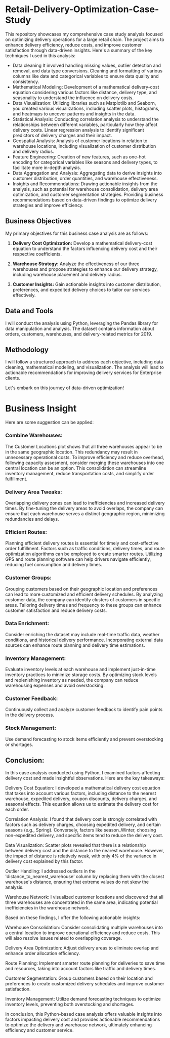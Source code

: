 # Retail-Delivery-Optimization-Case-Study
This repository showcases my comprehensive case study analysis focused on optimizing delivery operations for a large retail chain. The project aims to enhance delivery efficiency, reduce costs, and improve customer satisfaction through data-driven insights.
Here's a summary of the key techniques I used in this analysis:
- Data cleaning 
It involved handling missing values, outlier detection and removal, and data type conversions.
Cleaning and formatting of various columns like date and categorical variables to ensure data quality and consistency.
- Mathematical Modeling:
Development of a mathematical delivery-cost equation considering various factors like distance, delivery type, and seasonality to understand the influence on delivery costs.
- Data Visualization:
Utilizing libraries such as Matplotlib and Seaborn, you created various visualizations, including scatter plots, histograms, and heatmaps to uncover patterns and insights in the data.
- Statistical Analysis:
Conducting correlation analysis to understand the relationships between different variables, particularly how they affect delivery costs.
Linear regression analysis to identify significant predictors of delivery charges and their impact.
- Geospatial Analysis:
Analysis of customer locations in relation to warehouse locations, including visualization of customer distribution and delivery radius.
- Feature Engineering:
Creation of new features, such as one-hot encoding for categorical variables like seasons and delivery types, to facilitate more in-depth analysis.
- Data Aggregation and Analysis:
Aggregating data to derive insights into customer distribution, order quantities, and warehouse effectiveness.
- Insights and Recommendations:
Drawing actionable insights from the analysis, such as potential for warehouse consolidation, delivery area optimization, and customer segmentation strategies.
Providing business recommendations based on data-driven findings to optimize delivery strategies and improve efficiency.

## Business Objectives

My primary objectives for this business case analysis are as follows:

1. **Delivery Cost Optimization:** Develop a mathematical delivery-cost equation to understand the factors influencing delivery cost and their respective coefficients.

2. **Warehouse Strategy:** Analyze the effectiveness of our three warehouses and propose strategies to enhance our delivery strategy, including warehouse placement and delivery radius.

3. **Customer Insights:** Gain actionable insights into customer distribution, preferences, and expedited delivery choices to tailor our services effectively.

## Data and Tools

I will conduct the analysis using Python, leveraging the Pandas library for data manipulation and analysis. The dataset contains information about orders, customers, warehouses, and delivery-related metrics for 2019.

## Methodology

I will follow a structured approach to address each objective, including data cleaning, mathematical modeling, and visualization. The analysis will lead to actionable recommendations for improving delivery services for Enterprise clients.

Let's embark on this journey of data-driven optimization!

# Business Insight
Here are some suggestion can be applied:

### Combine Warehouses: 
The Customer Locations plot shows that all three warehouses appear to be in the same geographic location. This redundancy may result in unnecessary operational costs. To improve efficiency and reduce overhead, following capacity assesment, consider merging these warehouses into one central location can be an option. This consolidation can streamline inventory management, reduce transportation costs, and simplify order fulfillment. 

### Delivery Area Tweaks: 
Overlapping delivery zones can lead to inefficiencies and increased delivery times. By fine-tuning the delivery areas to avoid overlaps, the company can ensure that each warehouse serves a distinct geographic region, minimizing redundancies and delays.

### Efficient Routes: 
Planning efficient delivery routes is essential for timely and cost-effective order fulfillment. Factors such as traffic conditions, delivery times, and route optimization algorithms can be employed to create smarter routes. Utilizing GPS and route planning software can help drivers navigate efficiently, reducing fuel consumption and delivery times.

### Customer Groups: 
Grouping customers based on their geographic location and preferences can lead to more customized and efficient delivery schedules. By analyzing customer data, the company can identify clusters of customers in specific areas. Tailoring delivery times and frequency to these groups can enhance customer satisfaction and reduce delivery costs.

### Data Enrichment: 
Consider enriching the dataset may include real-time traffic data, weather conditions, and historical delivery performance. Incorporating external data sources can enhance route planning and delivery time estimations.

### Inventory Management: 
Evaluate inventory levels at each warehouse and implement just-in-time inventory practices to minimize storage costs. By optimizing stock levels and replenishing inventory as needed, the company can reduce warehousing expenses and avoid overstocking.

### Customer Feedback: 
Continuously collect and analyze customer feedback to identify pain points in the delivery process. 


### Stock Management:
Use demand forecasting to stock items efficiently and prevent overstocking or shortages.

## Conclusion:

In this case analysis conducted using Python, I examined factors affecting delivery cost and made insightful observations. Here are the key takeaways:

Delivery Cost Equation: I developed a mathematical delivery cost equation that takes into account various factors, including distance to the nearest warehouse, expedited delivery, coupon discounts, delivery charges, and seasonal effects. This equation allows us to estimate the delivery cost for each order.

Correlation Analysis: I found that delivery cost is strongly correlated with factors such as delivery charges, choosing expedited delivery, and certain seasons (e.g., Spring). Conversely, factors like season_Winter, choosing non-expedited delivery, and specific items tend to reduce the delivery cost.

Data Visualization: Scatter plots revealed that there is a relationship between delivery cost and the distance to the nearest warehouse. However, the impact of distance is relatively weak, with only 4% of the variance in delivery cost explained by this factor.

Outlier Handling: I addressed outliers in the 'distance_to_nearest_warehouse' column by replacing them with the closest warehouse's distance, ensuring that extreme values do not skew the analysis.

Warehouse Network: I visualized customer locations and discovered that all three warehouses are concentrated in the same area, indicating potential inefficiencies in the warehouse network.

Based on these findings, I offer the following actionable insights:

Warehouse Consolidation: Consider consolidating multiple warehouses into a central location to improve operational efficiency and reduce costs. This will also resolve issues related to overlapping coverage.

Delivery Area Optimization: Adjust delivery areas to eliminate overlap and enhance order allocation efficiency.

Route Planning: Implement smarter route planning for deliveries to save time and resources, taking into account factors like traffic and delivery times.

Customer Segmentation: Group customers based on their location and preferences to create customized delivery schedules and improve customer satisfaction.

Inventory Management: Utilize demand forecasting techniques to optimize inventory levels, preventing both overstocking and shortages.

In conclusion, this Python-based case analysis offers valuable insights into factors impacting delivery cost and provides actionable recommendations to optimize the delivery and warehouse network, ultimately enhancing efficiency and customer service.
